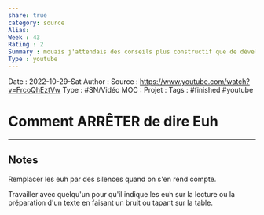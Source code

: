 ```yaml
---
share: true 
category: source
Alias:
Week : 43
Rating : 2
Summary : mouais j'attendais des conseils plus constructif que de développer un reflexe de pavlov
Type : youtube
---
```

Date : 2022-10-29-Sat
Author :
Source : https://www.youtube.com/watch?v=FrcoQhEztVw
Type : #SN/Vidéo 
MOC :
Projet : 
Tags : #finished  #youtube 

# Comment ARRÊTER de dire Euh


***

## Notes

Remplacer les euh par des silences quand on s'en rend compte.

Travailler avec quelqu'un pour qu'il indique les euh sur la lecture ou la préparation d'un texte en faisant un bruit ou tapant sur la table.



